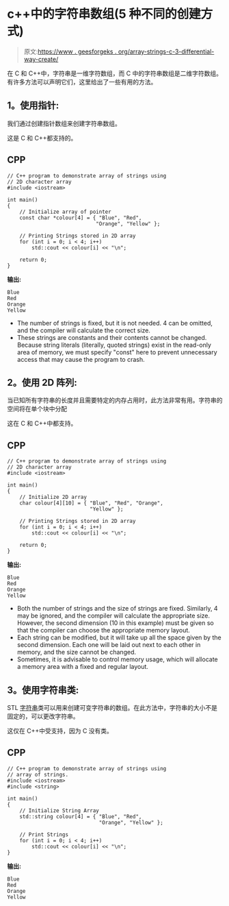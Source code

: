 # c++中的字符串数组(5 种不同的创建方式)

> 原文:[https://www . geesforgeks . org/array-strings-c-3-differential-way-create/](https://www.geeksforgeeks.org/array-strings-c-3-different-ways-create/)

在 C 和 C++中，字符串是一维字符数组，而 C 中的字符串数组是二维字符数组。有许多方法可以声明它们，这里给出了一些有用的方法。

## **1。使用指针:**

我们通过创建指针数组来创建字符串数组。

这是 C 和 C++都支持的。

## CPP

```
// C++ program to demonstrate array of strings using
// 2D character array
#include <iostream>

int main()
{
    // Initialize array of pointer
    const char *colour[4] = { "Blue", "Red",
                             "Orange", "Yellow" };

    // Printing Strings stored in 2D array
    for (int i = 0; i < 4; i++)
        std::cout << colour[i] << "\n";

    return 0;
}
```

**输出:**

```
Blue
Red
Orange
Yellow
```

*   The number of strings is fixed, but it is not needed. 4 can be omitted, and the compiler will calculate the correct size.
*   These strings are constants and their contents cannot be changed. Because string literals (literally, quoted strings) exist in the read-only area of memory, we must specify "const" here to prevent unnecessary access that may cause the program to crash.

## **2。使用 2D 阵列:**

当已知所有字符串的长度并且需要特定的内存占用时，此方法非常有用。字符串的空间将在单个块中分配

这在 C 和 C++中都支持。

## CPP

```
// C++ program to demonstrate array of strings using
// 2D character array
#include <iostream>

int main()
{
    // Initialize 2D array
    char colour[4][10] = { "Blue", "Red", "Orange",
                           "Yellow" };

    // Printing Strings stored in 2D array
    for (int i = 0; i < 4; i++)
        std::cout << colour[i] << "\n";

    return 0;
}
```

**输出:**

```
Blue
Red
Orange
Yellow
```

*   Both the number of strings and the size of strings are fixed. Similarly, 4 may be ignored, and the compiler will calculate the appropriate size. However, the second dimension (10 in this example) must be given so that the compiler can choose the appropriate memory layout.
*   Each string can be modified, but it will take up all the space given by the second dimension. Each one will be laid out next to each other in memory, and the size cannot be changed.
*   Sometimes, it is advisable to control memory usage, which will allocate a memory area with a fixed and regular layout.

## **3。使用字符串类:**

STL [字符串](https://en.cppreference.com/w/cpp/string/basic_string)类可以用来创建可变字符串的数组。在此方法中，字符串的大小不是固定的，可以更改字符串。

这仅在 C++中受支持，因为 C 没有类。

## CPP

```
// C++ program to demonstrate array of strings using
// array of strings.
#include <iostream>
#include <string>

int main()
{
    // Initialize String Array
    std::string colour[4] = { "Blue", "Red",
                              "Orange", "Yellow" };

    // Print Strings
    for (int i = 0; i < 4; i++)
        std::cout << colour[i] << "\n";
}
```

**输出:**

```
Blue
Red
Orange
Yellow
```